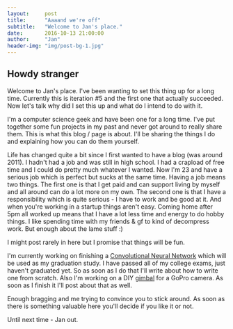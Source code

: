 ```yaml
---
layout:     post
title:      "Aaaand we're off"
subtitle:   "Welcome to Jan's place."
date:       2016-10-13 21:00:00
author:     "Jan"
header-img: "img/post-bg-1.jpg"
---
```


## Howdy stranger

Welcome to Jan's place. I've been wanting to set this thing up for a long time. Currently this is iteration #5 and the first one that actually succeeded. Now let's talk why did I set this up and what do I intend to do with it.

I'm a computer science geek and have been one for a long time. I've put together some fun projects in my past and never got around to really share them. This is what this blog / page is about. I'll be sharing the things I do and explaining how you can do them yourself.

Life has changed quite a bit since I first wanted to have a blog (was around 2011). I hadn't had a job and was still in high school. I had a crapload of free time and I could do pretty much whatever I wanted. Now I'm 23 and have a serious job which is perfect but sucks at the same time. Having a job means two things. The first one is that I get paid and can support living by myself and all around can do a lot more on my own. The second one is that I have a responsibility which is quite serious - I have to work and be good at it. And when you're working in a startup things aren't easy. Coming home after 5pm all worked up means that I have a lot less time and energy to do hobby things. I like spending time with my friends & gf to kind of decompress work. But enough about the lame stuff :)

I might post rarely in here but I promise that things will be fun.

I'm currently working on finishing a [Convolutional Neural Network](https://github.com/JanHalozan/ConvolutionalNeuralNetwork) which will be used as my graduation study. I have passed all of my college exams, just haven't graduated yet. So as soon as I do that I'll write about how to write one from scratch. Also I'm working on a DIY [gimbal](https://en.wikipedia.org/wiki/Gimbal) for a GoPro camera. As soon as I finish it I'll post about that as well.

Enough bragging and me trying to convince you to stick around. As soon as there is something valuable here you'll decide if you like it or not.

Until next time - Jan out.
